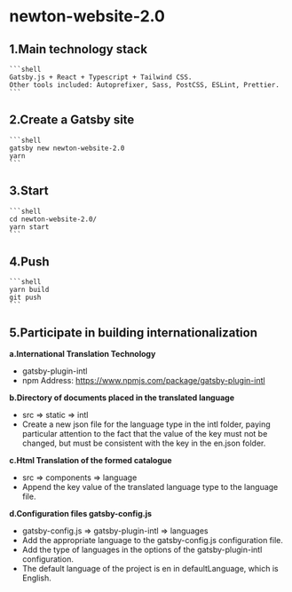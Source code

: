
# newton-website-2.0

## 1.Main technology stack

    ```shell
    Gatsby.js + React + Typescript + Tailwind CSS.
    Other tools included: Autoprefixer, Sass, PostCSS, ESLint, Prettier.
    ```

## 2.Create a Gatsby site

    ```shell
    gatsby new newton-website-2.0
    yarn
    ```

## 3.Start

    ```shell
    cd newton-website-2.0/
    yarn start
    ```

## 4.Push

    ```shell
    yarn build
    git push
    ```

## 5.Participate in building internationalization

**a.International Translation Technology**
- gatsby-plugin-intl
- npm Address: https://www.npmjs.com/package/gatsby-plugin-intl

**b.Directory of documents placed in the translated language**
- src => static => intl
- Create a new json file for the language type in the intl folder, paying particular attention to the fact that the value of the key must not be changed, but must be consistent with the key in the en.json folder.

**c.Html Translation of the formed catalogue**
- src => components => language
- Append the key value of the translated language type to the language file.

**d.Configuration files gatsby-config.js**
- gatsby-config.js => gatsby-plugin-intl => languages
- Add the appropriate language to the gatsby-config.js configuration file.
- Add the type of languages in the options of the gatsby-plugin-intl configuration.
- The default language of the project is en in defaultLanguage, which is English.
